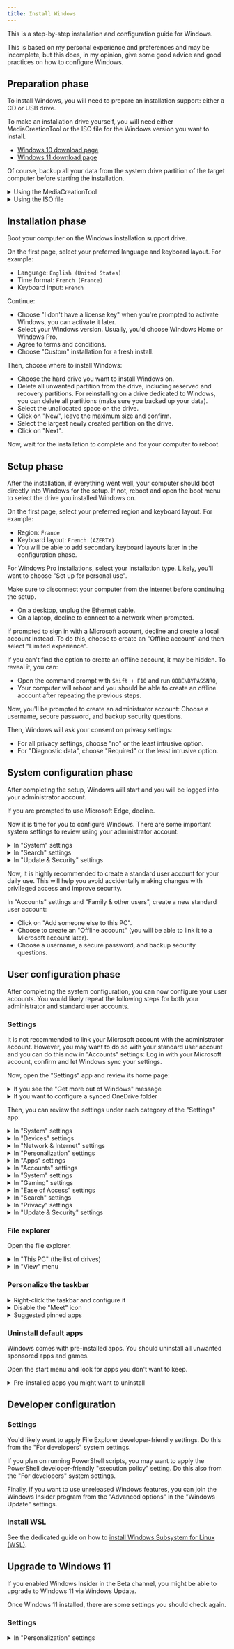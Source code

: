 ```yaml
---
title: Install Windows
---
```


This is a step-by-step installation and configuration guide for Windows.

This is based on my personal experience and preferences and may be incomplete,
but this does, in my opinion, give some good advice and good practices on how to configure Windows.


## Preparation phase

To install Windows, you will need to prepare an installation support: either a CD or USB drive.

To make an installation drive yourself, you will need either MediaCreationTool
or the ISO file for the Windows version you want to install.

- [Windows 10 download page](https://www.microsoft.com/en-us/software-download/windows10)
- [Windows 11 download page](https://www.microsoft.com/en-us/software-download/windows11)

Of course, backup all your data from the system drive partition of the target computer before starting the installation.

<details>
<summary>Using the MediaCreationTool</summary>

You can download the MediaCreationTool from the Windows download page from another Windows computer.
You will need a USB drive of at least 8GB and administrator access to the computer.

Here are the settings I usually use for the MediaCreationTool:
- Language: `English (United States)`
- Windows: The version you want to install.
- Architecture: `x64`

</details>

<details>
<summary>Using the ISO file</summary>

Microsoft restricts access to the Windows ISO files for Windows users to force use of the MediaCreationTool.
To bypass this and download the ISO file, you can spoof your browser user agent to a non-Windows device when visiting Windows download page. To do this, open "network conditions" in the browser developer tools, and override the user agent.

Once you have the ISO file, you can use a tool like Rufus or Balena Etcher to create a bootable USB drive.
You will need a USB drive of at least 8GB.

</details>


## Installation phase

Boot your computer on the Windows installation support drive.

On the first page, select your preferred language and keyboard layout. For example:

- Language: `English (United States)`
- Time format: `French (France)`
- Keyboard input: `French`

Continue:

- Choose "I don't have a license key" when you're prompted to activate Windows, you can activate it later.
- Select your Windows version. Usually, you'd choose Windows Home or Windows Pro.
- Agree to terms and conditions.
- Choose "Custom" installation for a fresh install.

Then, choose where to install Windows:

- Choose the hard drive you want to install Windows on.
- Delete all unwanted partition from the drive, including reserved and recovery partitions.
  For reinstalling on a drive dedicated to Windows, you can delete all partitions (make sure you backed up your data).
- Select the unallocated space on the drive.
- Click on "New", leave the maximum size and confirm.
- Select the largest newly created partition on the drive.
- Click on "Next".

Now, wait for the installation to complete and for your computer to reboot.


## Setup phase

After the installation, if everything went well, your computer should boot directly into Windows for the setup.
If not, reboot and open the boot menu to select the drive you installed Windows on.

On the first page, select your preferred region and keyboard layout. For example:

- Region: `France`
- Keyboard layout: `French (AZERTY)`
- You will be able to add secondary keyboard layouts later in the configuration phase.

For Windows Pro installations, select your installation type. Likely, you'll want to choose "Set up for personal use".

Make sure to disconnect your computer from the internet before continuing the setup.
- On a desktop, unplug the Ethernet cable.
- On a laptop, decline to connect to a network when prompted.

If prompted to sign in with a Microsoft account, decline and create a local account instead.
To do this, choose to create an "Offline account" and then select "Limited experience".

If you can't find the option to create an offline account, it may be hidden. To reveal it, you can:
- Open the command prompt with `Shift + F10` and run `OOBE\BYPASSNRO`,
- Your computer will reboot and you should be able to create an offline account after repeating the previous steps.

Now, you'll be prompted to create an administrator account:
Choose a username, secure password, and backup security questions.

Then, Windows will ask your consent on privacy settings:
- For all privacy settings, choose "no" or the least intrusive option.
- For "Diagnostic data", choose "Required" or the least intrusive option.


## System configuration phase

After completing the setup, Windows will start and you will be logged into your administrator account.

If you are prompted to use Microsoft Edge, decline.

Now it is time for you to configure Windows.
There are some important system settings to review using your administrator account:

<details>
<summary>In "System" settings</summary>

- In "Remote desktop":
  - Disable "Remote Desktop" unless required for you.

</details>

<details>
<summary>In "Search" settings</summary>

- In "Searching Windows":
  - Optionally, select the "Enhanced" indexing method (may not be recommended on a laptop).

</details>

<details>
<summary>In "Update & Security" settings</summary>

- In "Activation":
  - If you reinstalled Windows, check if Windows automatically restored your license.
    If not, you may activate Windows now if you want.
    Activating Windows is required to access all security & personalization settings.
- In "Windows Update":
  - Click on "Check for updates".
- In "Windows Security":
  - Review issues if any, and security settings.
  - In "App & browser control":
    - In "Reputation-based protection":
      - Enable "Potentially unwanted app blocking".
  - In "Device Security":
    - In "Core isolation":
      - Enable "Memory integrity"
    - In "Security processor details":
      - Verify that the Trusted Platform Module (TPM) is enabled.
- In "Find my device":
  - This setting requires location access and a Microsoft account.
    You should consider enabling it later if you are using a laptop.
- In "Windows Insider Program":
  - You may join the Insider program here if you want to use beta versions of Windows.

</details>

Now, it is highly recommended to create a standard user account for your daily use.
This will help you avoid accidentally making changes with privileged access and improve security.

In "Accounts" settings and "Family & other users", create a new standard user account:
- Click on "Add someone else to this PC".
- Choose to create an "Offline account" (you will be able to link it to a Microsoft account later).
- Choose a username, a secure password, and backup security questions.


## User configuration phase

After completing the system configuration, you can now configure your user accounts.
You would likely repeat the following steps for both your administrator and standard user accounts.

### Settings

It is not recommended to link your Microsoft account with the administrator account.
However, you may want to do so with your standard user account and you can do this now in "Accounts" settings:
Log in with your Microsoft account, confirm and let Windows sync your settings.

Now, open the "Settings" app and review its home page:

<details>
<summary>If you see the "Get more out of Windows" message</summary>

Open the "Get more out of Windows" message:
- In "Use recommended browser settings":
  - Select "Don't update your browser settings"

</details>

<details>
<summary>If you want to configure a synced OneDrive folder</summary>

- Click to sign in with your Microsoft account for OneDrive.
- Select the location for your OneDrive folder. I recommend using a data drive if you have one.
- Unselect "Desktop", "Documents", "Pictures" for sync.
- Skip the tutorial.
- Click on "Later" when prompted about the mobile app.
- Click on "Open my OneDrive folder" to finish and verify its content.

</details>

Then, you can review the settings under each category of the "Settings" app:

<details>
<summary>In "System" settings</summary>

- Display : _Nothing in particular._
- Sound : _Nothing in particular._
- Notifications & actions :
  - Enable "Get notifications from apps and other senders"
  - Disable "Show notifications on the lock screen"
  - Enable "Show reminders and incoming VoIP calls on the lock screen"
  - Enable "Allow notifications to play sounds"
  - Enable "Show me the Windows welcome experience [...]"
  - Enable "Suggest ways I can finish setting up my device [...]"
  - Enable "Get tips, tricks, and suggestions [...]"
- Focus assist:
  - Select "Priority only"
  - Enable "When I'm suplicating my display"
  - Enable "When I'm playing a game"
  - Enable "When I'm using an app in full screen mode"
  - Enable "Show a summary of what I missed while focus assis was on"
- Power & sleep:
  - Set "When plugged in, turn off after" to "10 minutes"
  - Set "When plugged in, PC goes to sleep after" to "Never"
  - Set "Power mode" to "Best performance" (desktop PC only)
  - _Change Settings page to save changes and come back to "Power & sleep"._
  - In "Additional power settings":
    - Next to the selected power plan, usually "Balanced":
      - In "Change plan settings":
        - In "Change advanced power settings":
          - Set "Hard disk / Turn off hard disk after" to "Never"
          - Verify "Sleep / Sleep after" is set to "Never"
          - Set "Sleep / Hibernate after" to "Never"
          - Verify "Display / Turn off display after" is set to "10 minutes"
    - In "Choose what the power buttons do":
      - _Click on "Change settings that are currently unavailable"_
      - Set "Power button" to "Shutdown"
      - Set "Sleep button" to "Sleep"
      - Disable "Turn on fast startup"
      - Enable "Sleep"
      - Enable "Hibernate"
      - Enable "Lock"
- Storage
  - Enable "Storage Sense"
  - Open "Configure Storage Sense or run it now":
    - Set "Run Storage Sense" to "Every week"
    - Enable "Delete temporary files [...]"
    - Set "Delete files in my recycle bin [...]" to "30 days"
    - Set "Delete files in my Downloads folder [...]" to "Never"
    - Optionally, click on "Clean now"
  - In "Temporary files":
    - Select all temporary files and click on "Remove files"
  <!--- In "Change where new content is save":
    - Set "New apps will save to" to "System (C:)"
    - For all other options, you may choose to select another drive, used for your data.-->
  - In "Optimize Drives":
    - Select the System drive and optimize it
    - Optionally, analyse and optimize the other drives
    - Turn on "Scheduled optimization" and set its frequency to "Weekly"
- Tablet
  - Set "When I sign in" to "Use the appropriate mode for my hardware"
  - Set "When I use this device as a tablet" to "Ask me before switching modes"
- Multitasking
  - Set "Pressing Alt + Tab shows" to "Open windows only"
- Projecting to this PC: nothing in particular, unless supported by your device.
- Shared experiences: nothing in particular
- Clipboard:
  - Enable clipboard history
  - Disable "Sync across devices" (if applicable)
- Remote desktop: _See system configuration phase._
- In "About":
  - Click on "Rename this PC" and give your PC a fancy name.
  - In "Advanced system settings":
    - _Requires to enter the admin password._
    - In "Remote":
      - Disable "Allow Remote Assistance connections to this computer"

</details>

<details>
<summary>In "Devices" settings</summary>

- In "Bluetooth & other devices":
  - Turn off Bluetooth if you're not using it
- In "Printers & scanners": _Nothing in particular._
- In "Mouse": _Nothing in particular._
- In "Typing":
  - Enable all in "Spelling"
  - Enable all in "Typing"
  - _Not sure about enabling suggestions in "Hardware keyboard"_
  - Enable "Multilingual text suggestions"
- In "Pen & Windows Ink": _Nothing in particular._
- In "Autoplay": _Nothing in particular._
- In "USB": _Nothing in particular._

</details>

<!-- In "Phone": _Nothing in particular._ -->

<details>
<summary>In "Network & Internet" settings</summary>

- In "Status":
  - In "Properties" for the current network's:
    - Set "Network profile" to "Private" if applicable
- In "Ethernet": nothing in particular
- In "Dial up": nothing in particular
- In "VPN": nothing in particular
- In "Airplane mode": nothing in particular
- In "Mobile Hotspot":
  - Change the network settings if this is supported by your device
- In "Proxy": nothing in particular

</details>

<details>
<summary>In "Personalization" settings</summary>

- In "Background":
  - Customize your background
  - Your background may have been synced with your Microsoft account
- In "Colors":
  - Select "Custom" color mode
  - Select "Dark" as the "default Windows mode"
  - Select "Light" as the "default app mode"
  - Enable transparency effects
- In "Lock screen":
  - Customize your background
  - Customize your apps
- In "Themes": nothing in particular
- In "Fonts": nothing in particular
- In "Start":
  - Enable "Show more tiles on Start" (recommended on desktop PC)
  - Enable "Show app list in Start menu"
  - Enable "Show recently added apps"
  - Enable "Show used apps"
  - Disable "Show suggestions occasionnally in Start"
  - Disable "Show Start full screen"
  - Enable "Show recently opened items in Jump Lists or the taskba and in File Explorer Quick Access"
  - In "Choose which folders appear on Start":
    - Enable "File Explorer"
    - Enable "Settings"
    - Disable "Documents"
    - Disable "Downloads"
    - Disable "Music"
    - Disable "Pictures"
    - Disable "Videos"
    - Disable "Network"
    - Enable "Personal folder"
- In "Taskbar":
  - Enable "Lock the taskbar"
  - Enable "Automatically hide the taskbar in desktop mode"
  - Disable "Automatically hide the taskbar in tablet mode"
  - Disable "Use small taskbar buttons"
  - Disable "Use Peek to preview the desktop [...]"
  - Enable "Replace Command Prompt with Windows Powershell [...]"
  - Enable "Show badges on taskbar buttons"
  - Set "Taskbar location on screen" to "Bottom"
  - Set "Combine taskbar buttons" to "Always, hide labels"
  - Optionally, customize in "Select which icons appear on the taskbar"
  - In "Turn system icons on or off":
    - Enable "Touch keyboard"
    - Enable "Windows Ink Workspace"
    - Disable "Meet Now"
  - Disable "Show contacts on the taskbar"

</details>

<details>
<summary>In "Apps" settings</summary>

- In "Apps & features":
  - In "Optional features":
    - In "More Windows features":
      - Enable "Windows Subsystem for Linux" (for developers)
      - Do not reboot right away
- In "Default apps":
  - You'll customize this after having installed some apps
  - Keep in mind the "Choose default apps by file type" menu
  - Keep in mind the "Choose default apps by protocol" menu
  - Keep in mind the "Set defaults by apps" menu
- In "Offline maps": nothing in particular
- In "Apps for websites": nothing in particular
- In "Video playback":
  - Enable "Automatically process video to enhance it"
- In "Startup":
  - Disable "Microsoft Edge"

</details>

<details>
<summary>In "Accounts" settings</summary>

- In "Your info": nothing in particular
- In "Email & accounts": nothing in particular
- In "Sign-in options":
  - Add a Windows Hello sign-in option if you want
  - Disable "Dynamic lock"
  - Disable "Restart apps"
  - Disable "Show account details [...] on the sign-in screen"
  - Enable "Use my sign-in info to automatically finish setting up my device after an update or restart"
- In "Acces work or school": nothing in particular
- In "Sync your setiings":
  - Enable "Sync settings"
  - Enable all settings

</details>

<details>
<summary>In "System" settings</summary>

- In "Time & Language":
  - In "Date & Time":
    - Set the time zone
    - Enable "Adjust for daylight saving time automatically"
  - In "Region":
    - Set "Country or region" to "France"
    - Set "Regional format" to "English (Europe)"
    - Review "Regional format data"
  - In "Language":
    - Add the language "French (France)":
      - Install all packages
    - In "French (France)":
      - Verify the installed keyboard layout: "French AZERTY"
    - In "English (United States)":
      - Verify the installed keyboard layout: "US QWERTY"
    - Set "Windows display language" to "English (United States)"
    - In "Keyboard":
      - Select "French (France)" as input method
  - In "Speech":
    - Select "French (France)" as speech language
    - Enable "Recognize non-native accents for this langgages

</details>

<details>
<summary>In "Gaming" settings</summary>

- In "Xbox Game Bar": nothing in particular
- In "Captures": nothing in particular
- In "Game Mode":
  - Enable "Game Mode"
- In "Xbox Management": nothing in particular

</details>

<details>
<summary>In "Ease of Access" settings</summary>

- In "Keyboard":
  - Disable "Allow the shortcut key to start Sticky Keys"
  - Disable "Allow the shortcut key to start Toggle Keys"
  - Disable "Allow the shortcut key to start Filter Keys"

</details>

<details>
<summary>In "Search" settings</summary>

- In "Permission & History":
  - Set "SafeSearch" to "Off" (depending on the user)
- In "Searching Windows":
  - _Requires to be logged as an administrator to edit._
  - Select the "Enhanced" indexing method.

</details>

<details>
<summary>In "Privacy" settings</summary>

- In "General":
  - Enable all settings
- In "Speech":
  - Enable "Online speech recognition"
  - Disable "contributing my voice clips"
- In "Inking & typing personalization":
  - Enable the setting
- In "Diagnostics & feeback":
  - Set to "Optional diagnostic data"
  - Disabled "Improve inking and typing"
  - Disabled "Tailored experiences"
  - Disabled "View diagnostic data"
  - Set "Feedback frequency" to "Automatically"
- In "Activity histoiry":
  - Enable "Store my activity history on this device"
  - Enable "Show activities from these accounts for your Microsoft account (if applicable)
- For all app permissions:
  - Enable the permission for your device
  - Enable "Allow apps to access your [...]"
  - Remove permission to unused apps (like 3D Viewer, Skype, ...)
    - "3D Viewer" has way too much permissions enabled by default
    - "Camera" can keep its access to camera and microphone
    - "Mail and Calendar" can keep its access to contacts, calendar and email
  - Enable "Allow desktop apps to access your [...]"
- In "Voice actiation" (special case):
  - Disable "Allow apps to use voice activation when this device is locked"
  - Disable "Allow apps to use voice activation"
  - Remove permission to unused apps (like 3D Viewer and Skype)
- In "Other devices":
  - Disable "Communicate with unpaired devices"
- In "Background apps": nothing in particular

</details>

<details>
<summary>In "Update & Security" settings</summary>

- In "Windows Update":
  - Click on "Check for updates"
  - In "Advanced options":
    - Enable "Receive updates for other Microsoft products when you update Windows"
- In "Delivery Optimization":
  - Enable "Allow downloads from other PCs"
  - Select "PCs on my local network"
- In "Windows Security":
  - Review problems and all settings
  - In "App & browser control":
    - In "Reputation-based protection":
      - Enable "Potentially unwanted app blocking"
  - In "Device Security":
    - In "Core isolation":
      - Enable "Memory integrity"
    - In "Security processor details":
      - Verify that the TPM is enabled
- In "Backup": nothing in particular
- In "Troubleshoot": nothing in particular
- In "Recovery": nothing in particular
- In "Activation":
  - Activate Windows if it is not already
- In "Find my device":
  - _Requires to be logged as an administrator into a Microsoft account._

</details>

### File explorer

Open the file explorer.

<details>
<summary>In "This PC" (the list of drives)</summary>

- Rename the "Local Disk" (C:) to "System"

</details>

<details>
<summary>In "View" menu</summary>

- Disable "Item check boxes"
- Enable "File name extensions"
- Enable "Hidden files"

<span></span>

- Open "Options":
  - Review settings

</details>

### Personalize the taskbar

<details>
<summary>Right-click the taskbar and configure it</summary>

- In "Search", select "Show search icon"
- In "News and interests", select "Turn off"
- Disable "Show Cortana button"
- Enable "Show Task View button"
- Enable "Show Windows Ink Workspace button"
- Enable "Show touch keyboard button"

</details>

<details>
<summary>Disable the "Meet" icon</summary>

- Right click on the "Meet" icon
- Select "Turn off" (if not disabled already)

</details>

<details>
<summary>Suggested pinned apps</summary>

Here are my suggestions for pinned apps in the taskbar, in a suggested order:

- Common Windows apps: like "File Explorer" and "Notepad".
- Your favorite web browser: like "Firefox", "Google Chrome" or "Microsoft Edge".
- Your favorite game launchers: like "Steam", "Epic Games" or "GOG Galaxy".
- Your favorite developer apps: like "Visual Studio Code" or "WinSCP".
- Your favorite communication apps: like "Telegram", "Discord" or "Slack".
- Your favorite utilities.
- Your favorite multimedia apps: like "Spotify" or "VLC".

<details>
<summary>My actual pinned apps</summary>

- File Explorer
- Notepad
- Google Chrome
- Steam
- WinSCP
- Visual Studio Code
- Telegram
- Discord
- Buttercup

</details>

:::tip
Pinned apps in taskbar are handy for your favorite apps and utilities.
You can open the first 10 quickly with the `Windows + [number]` keyboard shortcut, relative to their position.
:::


</details>

### Uninstall default apps

Windows comes with pre-installed apps.
You should uninstall all unwanted sponsored apps and games.

Open the start menu and look for apps you don't want to keep.

<details>
<summary>Pre-installed apps you might want to uninstall</summary>

Microsoft apps:

- Office
- Outlook (shortcut)
- Word (shortcut)
- Excel (shortcut)
- PowerPoint (shortcut)
- OneNote
- Microsoft Teams
- Skype
- Microsoft To Do
- Microsoft News

Sponsored apps:

- Adobe Lightroom
- Clipchamp
- Dolby Access
- Hidden City: Hidden Object Aventure
- Line
- Logiciel de retouche de photos
- Messenger
- Office
- Photoshop Express
- Picsart
- Roblox
- Snipping Tool
- Spotify
- TikTok
- Whatsapp
- Wikipedia

</details>


## Developer configuration

### Settings

You'd likely want to apply File Explorer developer-friendly settings.
Do this from the "For developers" system settings.

If you plan on running PowerShell scripts, you may want to apply the PowerShell developer-friendly "execution policy" setting.
Do this also from the "For developers" system settings.

Finally, if you want to use unreleased Windows features,
you can join the Windows Insider program from the "Advanced options" in the "Windows Update" settings.


### Install WSL

See the dedicated guide on how to [install Windows Subsystem for Linux (WSL)](</system/wsl/install>).


## Upgrade to Windows 11

If you enabled Windows Insider in the Beta channel, you might be able to upgrade to Windows 11 via Windows Update.

Once Windows 11 installed, there are some settings you should check again.

### Settings

<details>
<summary>In "Personalization" settings</summary>

- In "Taskbar":
  - Disable "Widgets" taskbar item
  - Disable "Chat" taskbar item
  - Set Taskbar alignment to "Left"
  - Enable "Automatically hide the taskbar"

</details>
